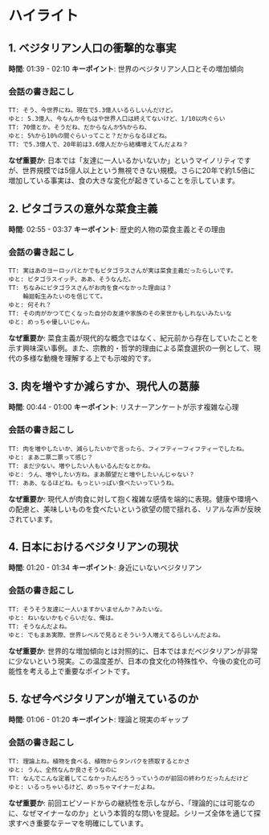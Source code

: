 # ハイライト

## 1. ベジタリアン人口の衝撃的な事実
**時間**: 01:39 - 02:10
**キーポイント**: 世界のベジタリアン人口とその増加傾向

### 会話の書き起こし
```
TT: そう、今世界にね。現在で5.3億人いるらしいんだけど。
ゆと: 5.3億人、今なんか今もはや世界人口は終えてないけど、1/10以内ぐらい
TT: 70億とか。そうだね、だからなんか5%からね、
ゆと: 5%から10%の間ぐらいってこと？だからなるほどね。
TT: で5.3億人で、20年前は3.6億人だから結構増えてんだよね？
```

**なぜ重要か**: 日本では「友達に一人いるかいないか」というマイノリティですが、世界規模では5億人以上という無視できない規模。さらに20年で約1.5倍に増加している事実は、食の大きな変化が起きていることを示しています。

## 2. ピタゴラスの意外な菜食主義
**時間**: 02:55 - 03:37
**キーポイント**: 歴史的人物の菜食主義とその理由

### 会話の書き起こし
```
TT: 実はあのヨーロッパとかでもピタゴラスさんが実は菜食主義だったらしいです。
ゆと: ピタゴラスイッチ、ああ、そうなんだ。
TT: ちなみにピタゴラスさんがお肉を食べなかった理由は？
    輪廻転生みたいのを信じてて。
ゆと: 何それ？
TT: その肉がかつて亡くなった自分の友達や家族のその来世かもしれないみたいな
ゆと: めっちゃ優しいじゃん。
```

**なぜ重要か**: 菜食主義が現代的な概念ではなく、紀元前から存在していたことを示す興味深い事例。また、宗教的・哲学的理由による菜食選択の一例として、現代の多様な動機を理解する上でも示唆的です。

## 3. 肉を増やすか減らすか、現代人の葛藤
**時間**: 00:44 - 01:00
**キーポイント**: リスナーアンケートが示す複雑な心理

### 会話の書き起こし
```
TT: 肉を増やしたいか、減らしたいかで言ったら、フィフティーフィフティーでしたね。
ゆと: まあ二票二票って感じ？
TT: まだ少ない。増やしたい人もいるんだなとかね。
ゆと: うん、増やしたい方ね。まあ願望だと増やしたいんじゃない？
TT: ああ、なるほどね。もっといっぱい食べたいっていうね。
```

**なぜ重要か**: 現代人が肉食に対して抱く複雑な感情を端的に表現。健康や環境への配慮と、美味しいものを食べたいという欲望の間で揺れる、リアルな声が反映されています。

## 4. 日本におけるベジタリアンの現状
**時間**: 01:20 - 01:34
**キーポイント**: 身近にいないベジタリアン

### 会話の書き起こし
```
TT: そうそう友達に一人いますかいませんか？みたいな。
ゆと: ねいないかもぐらいだな、俺は。
TT: そうなんだよね。
ゆと: でもまあ実際、世界レベルで見るとそういう人増えてるらしいんだよね。
```

**なぜ重要か**: 世界的な増加傾向とは対照的に、日本ではまだベジタリアンが非常に少ないという現実。この温度差が、日本の食文化の特殊性や、今後の変化の可能性を考える上で重要なポイントです。

## 5. なぜ今ベジタリアンが増えているのか
**時間**: 01:06 - 01:20
**キーポイント**: 理論と現実のギャップ

### 会話の書き起こし
```
TT: 理論上ね。植物を食べる、植物からタンパクを摂取するとかさ
ゆと: うん、全然なんか良さそうなのに
TT: なんでこんな定着してこなかったんだろうっていうのが前回の終わりだったんだけど
ゆと: いるっちゃいるけど、めっちゃマイナーだよね。
```

**なぜ重要か**: 前回エピソードからの継続性を示しながら、「理論的には可能なのに、なぜマイナーなのか」という本質的な問いを提起。シリーズ全体を通じて探求すべき重要なテーマを明確にしています。